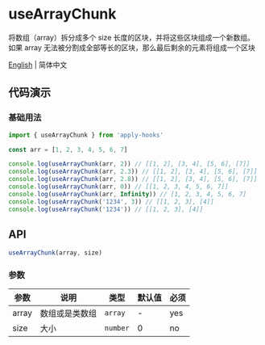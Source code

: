 # useArrayChunk

将数组（array）拆分成多个 size 长度的区块，并将这些区块组成一个新数组。 如果 array 无法被分割成全部等长的区块，那么最后剩余的元素将组成一个区块

[English](https://github.com/a572251465/w-hooks/blob/main/packages/src/useArrayChunk/index.en-US.md) | 简体中文

## 代码演示

### 基础用法

```js
import { useArrayChunk } from 'apply-hooks'

const arr = [1, 2, 3, 4, 5, 6, 7]

console.log(useArrayChunk(arr, 2)) // [[1, 2], [3, 4], [5, 6], [7]]
console.log(useArrayChunk(arr, 2.3)) // [[1, 2], [3, 4], [5, 6], [7]]
console.log(useArrayChunk(arr, 2.8)) // [[1, 2], [3, 4], [5, 6], [7]]
console.log(useArrayChunk(arr, 0)) // [[1, 2, 3, 4, 5, 6, 7]]
console.log(useArrayChunk(arr, Infinity)) // [1, 2, 3, 4, 5, 6, 7]
console.log(useArrayChunk('1234', 3)) // [[1, 2, 3], [4]]
console.log(useArrayChunk('1234')) // [[1, 2, 3], [4]]
```

## API

```typescript
useArrayChunk(array, size)
```

### 参数

| 参数  | 说明           | 类型     | 默认值 | 必须 |
| ----- | -------------- | -------- | ------ | ---- |
| array | 数组或是类数组 | `array`  | -      | yes  |
| size  | 大小           | `number` | 0      | no   |
